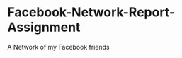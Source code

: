 Facebook-Network-Report-Assignment
==================================

A Network of my Facebook friends
